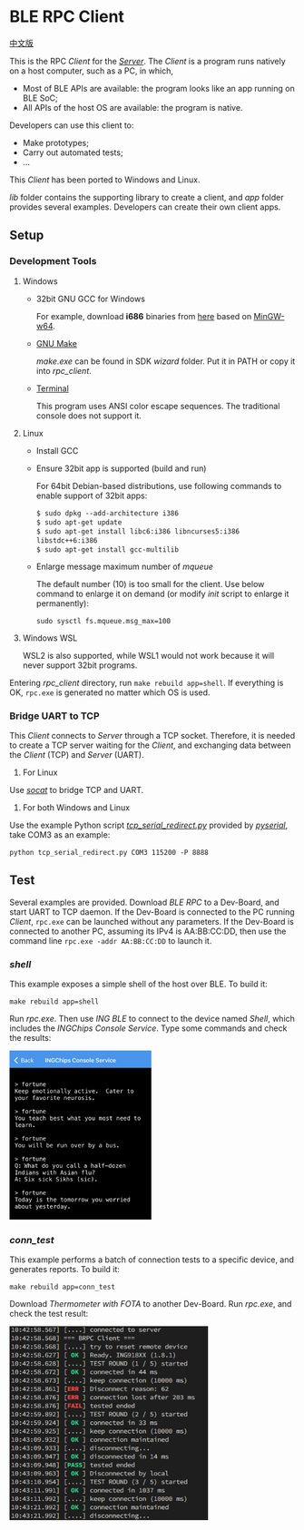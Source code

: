 # BLE RPC Client

[中文版](index_cn.md)

This is the RPC _Client_ for the [_Server_](../../../examples/ble_rpc/doc/index.md).
The _Client_ is a program runs natively on a host computer, such as a PC, in which,

* Most of BLE APIs are available: the program looks like an app running on BLE SoC;
* All APIs of the host OS are available: the program is native.

Developers can use this client to:

* Make prototypes;
* Carry out automated tests;
* ...

This _Client_ has been ported to Windows and Linux.

_lib_ folder contains the supporting library to create a client, and _app_ folder
provides several examples. Developers can create their own client apps.

## Setup

### Development Tools

1. Windows

    * 32bit GNU GCC for Windows

        For example, download **i686** binaries from [here](https://github.com/skeeto/w64devkit/releases/)
        based on [MinGW-w64](https://www.mingw-w64.org/).

    * [GNU Make](https://www.gnu.org/software/make/)

        _make.exe_ can be found in SDK _wizard_ folder. Put it in PATH or copy it
        into _rpc_client_.

    * [Terminal](https://learn.microsoft.com/en-us/windows/terminal/install)

        This program uses ANSI color escape sequences. The traditional console does not support it.

1. Linux

    * Install GCC

    * Ensure 32bit app is supported (build and run)

        For 64bit Debian-based distributions, use following commands to enable support of
        32bit apps:

        ```shell
        $ sudo dpkg --add-architecture i386
        $ sudo apt-get update
        $ sudo apt-get install libc6:i386 libncurses5:i386 libstdc++6:i386
        $ sudo apt-get install gcc-multilib
        ```

    * Enlarge message maximum number of _mqueue_

        The default number (10) is too small for the client. Use below command
        to enlarge it on demand (or modify _init_ script to enlarge it permanently):

        ```shell
        sudo sysctl fs.mqueue.msg_max=100
        ```

1. Windows WSL

    WSL2 is also supported, while WSL1 would not work because it will never
    support 32bit programs.

Entering _rpc_client_ directory, run `make rebuild app=shell`. If everything is OK,
`rpc.exe` is generated no matter which OS is used.

### Bridge UART to TCP

This _Client_ connects to _Server_ through a TCP socket. Therefore, it is needed to create
a TCP server waiting for the _Client_, and exchanging data between the _Client_ (TCP) and
_Server_ (UART).

1. For Linux

Use [_socat_](http://www.dest-unreach.org/socat/) to bridge TCP and UART.

1. For both Windows and Linux

Use the example Python script [_tcp_serial_redirect.py_](https://github.com/pyserial/pyserial/blob/master/examples/tcp_serial_redirect.py)
provided by [_pyserial_](https://pypi.org/project/pyserial), take COM3 as an example:

```
python tcp_serial_redirect.py COM3 115200 -P 8888
```

## Test

Several examples are provided. Download _BLE RPC_ to a Dev-Board, and start UART to TCP daemon.
If the Dev-Board is connected to the PC running _Client_, `rpc.exe` can be launched
without any parameters. If the Dev-Board is connected to another PC, assuming its IPv4
is AA:BB:CC:DD, then use the command line `rpc.exe -addr AA:BB:CC:DD` to launch it.

### _shell_

This example exposes a simple shell of the host over BLE. To build it:

```shell
make rebuild app=shell
```

Run _rpc.exe_. Then use _ING BLE_ to connect to the device named _Shell_, which includes
the _INGChips Console Service_. Type some commands and check the results:

<img src="./img/shell.png" width="250px" />

### _conn_test_

This example performs a batch of connection tests to a specific device,
and generates reports. To build it:

```shell
make rebuild app=conn_test
```

Download _Thermometer with FOTA_ to another Dev-Board. Run _rpc.exe_, and check
the test result:

<img src="./img/test_session.png" width="350px" />
